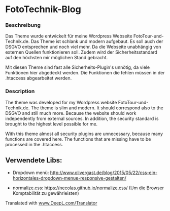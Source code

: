# FotoTechnik-Blog

### Beschreibung
Das Theme wurde entwickelt für meine Wordpress Webseite FotoTour-und-Technik.de. Das Theme ist schlank und modern aufgebaut. Es soll auch der DSGVO entsprechen und noch viel mehr. Da die Webseite unabhängig von externen Quellen funktionieren soll. Zudem wird der Sicherheitsstandard auf den höchsten mir möglichen Stand gebracht. 

Mit diesen Theme sind fast alle Sicherheits-Plugin's unnötig, da viele Funktionen hier abgedeckt werden. Die Funktionen die fehlen müssen in der .htaccess abgearbeitet werden.

### Description
The theme was developed for my Wordpress website FotoTour-und-Technik.de. The theme is slim and modern. It should correspond also to the DSGVO and still much more. Because the website should work independently from external sources. In addition, the security standard is brought to the highest level possible for me. 

With this theme almost all security plugins are unnecessary, because many functions are covered here. The functions that are missing have to be processed in the .htaccess.




## Verwendete Libs:
  - Dropdown menü: http://www.olivergast.de/blog/2015/05/22/css-ein-horizontales-dropdown-menue-responsive-gestalten/

  - normalize.css: https://necolas.github.io/normalize.css/
    (Um die Browser Komptabilität zu gewährleisten)


    








Translated with www.DeepL.com/Translator
